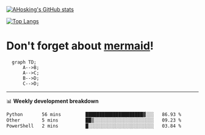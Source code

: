 [![AHosking's GitHub stats](https://github-readme-stats.vercel.app/api?username=ahosking&count_private=true&show_icons=true&theme=onedark&hide_rank=true&include_all_commits=true)](https://github.com/ahosking)

[![Top Langs](https://github-readme-stats.vercel.app/api/top-langs/?username=ahosking&layout=compact&theme=onedark)](https://github.com/ahosking)


# Don't forget about [mermaid](https://github.blog/2022-02-14-include-diagrams-markdown-files-mermaid/)!

```mermaid
  graph TD;
      A-->B;
      A-->C;
      B-->D;
      C-->D;
```
-------

📊 **Weekly development breakdown**

<!--START_SECTION:waka-->

```txt
Python       56 mins         █████████████████████▓░░░   86.93 %
Other        5 mins          ██▒░░░░░░░░░░░░░░░░░░░░░░   09.23 %
PowerShell   2 mins          █░░░░░░░░░░░░░░░░░░░░░░░░   03.84 %
```

<!--END_SECTION:waka-->
